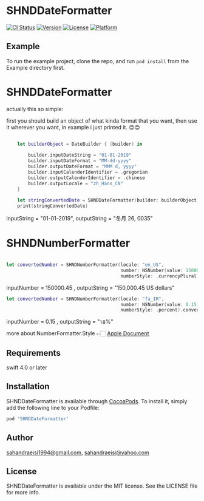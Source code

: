 # SHNDDateFormatter

[![CI Status](https://img.shields.io/travis/sahandraeisi1994@gmail.com/SHNDDateFormatter.svg?style=flat)](https://travis-ci.org/sahandraeisi1994@gmail.com/SHNDDateFormatter)
[![Version](https://img.shields.io/cocoapods/v/SHNDDateFormatter.svg?style=flat)](https://cocoapods.org/pods/SHNDDateFormatter)
[![License](https://img.shields.io/cocoapods/l/SHNDDateFormatter.svg?style=flat)](https://cocoapods.org/pods/SHNDDateFormatter)
[![Platform](https://img.shields.io/cocoapods/p/SHNDDateFormatter.svg?style=flat)](https://cocoapods.org/pods/SHNDDateFormatter)

## Example

To run the example project, clone the repo, and run `pod install` from the Example directory first.

# SHNDDateFormatter

actually this so simple:

first you should build an object of what kinda format that you want, then use it wherever you want,
in example i just printed it. 😊😊

```Swift
    
    let builderObject = DateBuilder { (builder) in
    
        builder.inputDateString = "01-01-2019"
        builder.inputDateFormat = "MM-dd-yyyy"
        builder.outputDateFormat = "MMM d, yyyy"
        builder.inputCalenderIdentifier = .gregorian
        builder.outputCalenderIdentifier = .chinese
        builder.outputLocale = "zh_Hans_CN"
    }
    
    let stringConvertedDate = SHNDDateFormatter(builder: builderObject)?.build()
    print(stringConvertedDate)
```

inputString = "01-01-2019",                       outputString = "冬月 26, 0035"

# SHNDNumberFormatter

```Swift

let convertedNumber = SHNDNumberFormatter(locale: "en_US",
                                          number: NSNumber(value: 150000.45),
                                          numberStyle: .currencyPlural).convertValue()
```
inputNumber = 150000.45 ,
outputString = "150,000.45 US dollars"


```Swift
let convertedNumber = SHNDNumberFormatter(locale: "fa_IR",
                                          number: NSNumber(value: 0.15),
                                          numberStyle: .percent).convertValue()
```
inputNumber = 0.15 ,
outputString = "۱۵%"


more about NumberFormatter.Style 👉🏻 [Apple Document](https://developer.apple.com/documentation/foundation/numberformatter/style)


## Requirements
swift 4.0 or later
## Installation

SHNDDateFormatter is available through [CocoaPods](https://cocoapods.org). To install
it, simply add the following line to your Podfile:

```ruby
pod 'SHNDDateFormatter'
```

## Author

sahandraeisi1994@gmail.com, sahandraeisi@yahoo.com

## License

SHNDDateFormatter is available under the MIT license. See the LICENSE file for more info.

